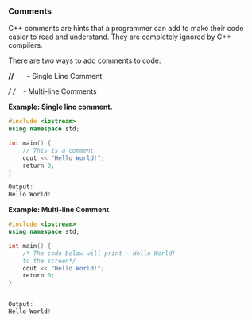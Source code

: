 ### **Comments**

C++ comments are hints that a programmer can add to make their code easier to read and understand. They are completely ignored by C++ compilers.

There are two ways to add comments to code:

**//        -** Single Line Comment

**/* */    -** Multi-line Comments

**Example: Single line comment.**

```cpp
#include <iostream>
using namespace std;

int main() {
    // This is a comment
    cout << "Hello World!";
    return 0;
}

Output:
Hello World!
```

**Example: Multi-line Comment.**

```cpp
#include <iostream>
using namespace std;

int main() {
    /* The code below will print - Hello World!
    to the screen*/
    cout << "Hello World!";
    return 0;
}


Output:
Hello World!
```